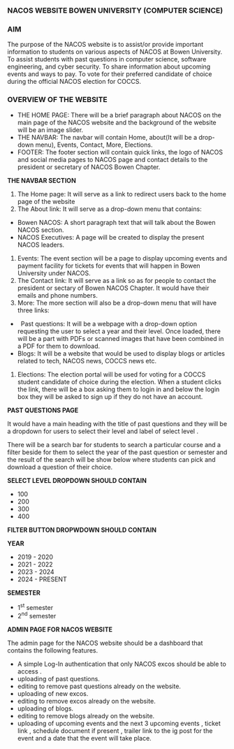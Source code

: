 ### NACOS WEBSITE BOWEN UNIVERSITY (COMPUTER SCIENCE)

### AIM

The purpose of the NACOS website is to assist/or provide important information to students on various aspects of NACOS at Bowen University. To assist students with past questions in computer science, software engineering, and cyber security. To share information about upcoming events and ways to pay. To vote for their preferred candidate of choice during the official NACOS election for COCCS.

### OVERVIEW OF THE WEBSITE

- THE HOME PAGE: There will be a brief paragraph about NACOS on the main page of the NACOS website and the background of the website will be an image slider.
- THE NAVBAR: The navbar will contain Home, <a name="_int_nkitxhoj"></a>about(It will be a drop-down menu), Events, Contact, More, Elections.
- FOOTER: The footer section will contain quick links, the logo of NACOS and social media pages to NACOS page and contact details to the president or secretary of NACOS Bowen Chapter.

**THE NAVBAR SECTION**

1. The Home page: It will serve as a link to redirect users back to the home page of the website
1. The About link: It will serve as a drop-down menu that contains:

- Bowen NACOS: A short paragraph text that will talk about the Bowen NACOS section.
- NACOS Executives: A page will be created to display the present NACOS leaders.

1. Events: The event section will be a page to display upcoming events and payment facility for tickets for events that will happen in Bowen University under NACOS.
1. The Contact link: It will serve as a link so as for people to contact the president or sectary of Bowen NACOS Chapter. It would have their emails and phone numbers.
1. More: The more section will also be a drop-down menu that will have three links:

- ` `Past questions: It will be a webpage with a drop-down option requesting the user to select a year and their level. Once loaded, there will be a part with PDFs or scanned images that have been combined in a PDF for them to download.
- Blogs: It will be a website that would be used to display blogs or articles related to tech, NACOS news, COCCS news etc.

1. Elections: The election portal will be used for voting for a COCCS student candidate of choice during the election. When a student clicks the link, there will be a box asking them to login in and below the login box they will be asked to sign up if they do not have an account.

**PAST QUESTIONS PAGE**

It would have a main heading with the title of past questions and they will be a dropdown for users to select their level and label of select level .

There will be a search bar for students to search a particular course and a filter beside for them to select the year of the past question or semester and the result of the search will be show below where students can pick and download a question of their choice.

**SELECT LEVEL DROPDOWN SHOULD CONTAIN**

- 100
- 200
- 300
- 400

**FILTER BUTTON DROPWDOWN SHOULD CONTAIN**

**YEAR**

- 2019 - 2020
- 2021 - 2022
- 2023 - 2024
- 2024 - PRESENT

**SEMESTER**

- 1<sup>st</sup> semester
- 2<sup>nd</sup> semester

**ADMIN PAGE FOR NACOS WEBSITE**

The admin page for the NACOS website should be a dashboard that contains the following features.

- A simple Log-In authentication that only NACOS excos should be able to access .
- uploading of past questions.
- editing to remove past questions already on the website.
- uploading of new excos.
- editing to remove excos already on the website.
- uploading of blogs.
- editing to remove blogs already on the website.
- uploading of upcoming events and the next 3 upcoming events , ticket link , schedule document if present , trailer link to the ig post for the event and a date that the event will take place.
